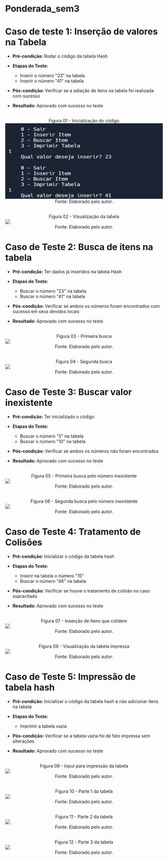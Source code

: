 # Ponderada_sem3


# Caso de teste 1: Inserção de valores na Tabela

- <b>Pré-condição: </b> Rodar o código da tabela Hash
- <b>Etapas do Teste: </b> 
    * Inserir o número "23" na tabela
    * Inserir o número "41" na tabela


- <b> Pós-condição: </b> Verificar se a adiação de itens na tabela foi realizada com sucesso

-  <b> Resultado: </b> Aprovado com sucesso no teste
    
   
<p align="center">
<br>
Figura 01 - Inicialização do código<br>
<img src="./assets/case1-1.png" style="display: block; margin: auto;"></img>
Fonte: Elaborado pelo autor.
</p>

<p align="center">
<br>
Figura 02 - Visualização da tabela<br>
<img src="../assets/case1-2.png" style="display: block; margin: auto;"></img>
Fonte: Elaborado pelo autor.
</p>



# Caso de Teste 2: Busca de ítens na tabela
- <b>Pré-condição: </b> Ter dados já inseridos na tabela Hash
- <b>Etapas do Teste: </b> 
    * Buscar o número "23" na tabela
    * Buscar o número "41" na tabela


- <b> Pós-condição: </b> Verificar se ambos os números foram encontrados com sucesso em seus devidos locais

-  <b> Resultado: </b> Aprovado com sucesso no teste
    
   
<p align="center">
<br>
Figura 03 - Primeira busca<br>
<img src="../assets/case2-1.png" style="display: block; margin: auto;"></img>
Fonte: Elaborado pelo autor.
</p>

<p align="center">
<br>
Figura 04 - Segunda busca<br>
<img src="../assets/case1-2.png" style="display: block; margin: auto;"></img>
Fonte: Elaborado pelo autor.
</p>


# Caso de Teste 3: Buscar valor inexistente
- <b>Pré-condição: </b> Ter inicializado o código
- <b>Etapas do Teste: </b> 
    * Buscar o número "5" na tabela
    * Buscar o número "10" na tabela


- <b> Pós-condição: </b> Verificar se ambos os números não foram encontrados
-  <b> Resultado: </b> Aprovado com sucesso no teste
    
   
<p align="center">
<br>
Figura 05 - Primeira busca pelo número inexistente<br>
<img src="../assets/case3-1.png" style="display: block; margin: auto;"></img>
Fonte: Elaborado pelo autor.
</p>

<p align="center">
<br>
Figura 06 - Segunda busca pelo número inexistente<br>
<img src="../assets/case3-2.png" style="display: block; margin: auto;"></img>
Fonte: Elaborado pelo autor.
</p>


# Caso de Teste 4: Tratamento de Colisões
- <b>Pré-condição: </b> Inicializar o código da tabela hash
- <b>Etapas do Teste: </b> 
    * Inserir na tabela o número "15"
    * Buscar o número "46" na tabela


- <b> Pós-condição: </b> Verificar se houve o tratamento de colisão no caso supracitado

-  <b> Resultado: </b> Aprovado com sucesso no teste
    
   
<p align="center">
<br>
Figura 07 - Inserção de Itens que colidem<br>
<img src="../assets/case4-1.png" style="display: block; margin: auto;"></img>
Fonte: Elaborado pelo autor.
</p>

<p align="center">
<br>
Figura 08 - Visualização da tabela impressa<br>
<img src="../assets/case4-2.png" style="display: block; margin: auto;"></img>
Fonte: Elaborado pelo autor.
</p>


# Caso de Teste 5: Impressão de tabela hash
- <b>Pré-condição: </b> Inicializar o código da tabela hash e não adicionar ítens na tabela
- <b>Etapas do Teste: </b> 
    * Imprimir a tabela vazia


- <b> Pós-condição: </b> Verificar se a tabela vazia foi de fato impressa sem alterações

-  <b> Resultado: </b> Aprovado com sucesso no teste
    

<p align="center">
<br>
Figura 09 - Input para impressão da tabela<br>
<img src="../assets/case5-1.png" style="display: block; margin: auto;"></img>
Fonte: Elaborado pelo autor.
</p>

<p align="center">
<br>
Figura 10 - Parte 1 da tabela<br>
<img src="../assets/case5-2.png" style="display: block; margin: auto;"></img>
Fonte: Elaborado pelo autor.
</p>

<p align="center">
<br>
Figura 11 - Parte 2 da tabela<br>
<img src="../assets/case5-3.png" style="display: block; margin: auto;"></img>
Fonte: Elaborado pelo autor.
</p>

<p align="center">
<br>
Figura 12 - Parte 3 da tabela<br>
<img src="../assets/case5-4.png" style="display: block; margin: auto;"></img>
Fonte: Elaborado pelo autor.
</p>



